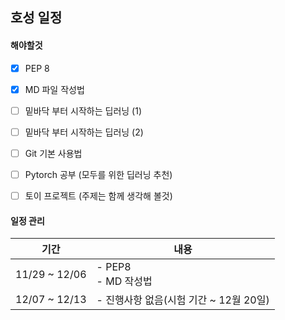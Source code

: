 ## 호성 일정

#### 해야할것
- [X] PEP 8
- [X] MD 파일 작성법
- [ ] 밑바닥 부터 시작하는 딥러닝 (1)
- [ ] 밑바닥 부터 시작하는 딥러닝 (2)
- [ ] Git 기본 사용법
- [ ] Pytorch 공부 (모두를 위한 딥러닝 추천)
- [ ] 토이 프로젝트 (주제는 함께 생각해 볼것)


#### 일정 관리

기간 | 내용
-- | --
11/29 ~ 12/06  | - PEP8 </br> - MD 작성법
12/07 ~ 12/13  | - 진행사항 없음(시험 기간 ~ 12월 20일)